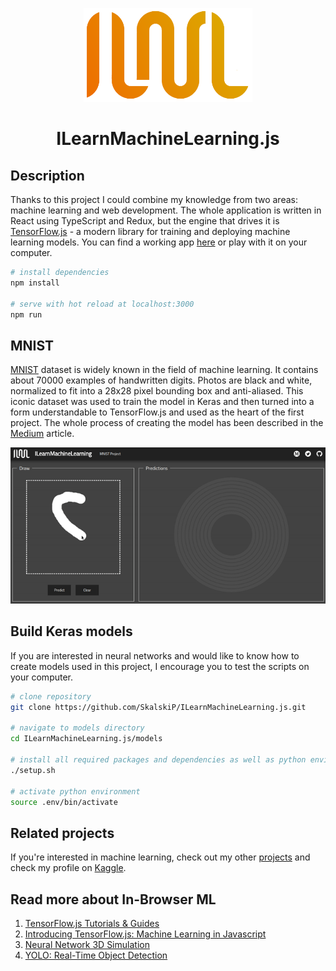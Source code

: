 <p align="center"> 
    <img height="150" src="src/assets/images/logo_color.png">
</p>

<h1 align="center">ILearnMachineLearning.js</h1>

## Description

Thanks to this project I could combine my knowledge from two areas: machine learning and web development. The whole application is written in React using TypeScript and Redux, but the engine that drives it is [TensorFlow.js][1] - a modern library for training and deploying machine learning models. You can find a working app [here][2] or play with it on your computer.

``` bash
# install dependencies
npm install

# serve with hot reload at localhost:3000
npm run 
```

## MNIST

[MNIST][3] dataset is widely known in the field of machine learning. It contains about 70000 examples of handwritten digits. Photos are black and white, normalized to fit into a 28x28 pixel bounding box and anti-aliased. This iconic dataset was used to train the model in Keras and then turned into a form understandable to TensorFlow.js and used as the heart of the first project. The whole process of creating the model has been described in the [Medium][4] article.

<p align="center"> 
<img src="docs/mnist_demo_update.gif">
</p>

## Build Keras models

If you are interested in neural networks and would like to know how to create models used in this project, I encourage you to test the scripts on your computer.

``` bash
# clone repository
git clone https://github.com/SkalskiP/ILearnMachineLearning.js.git

# navigate to models directory
cd ILearnMachineLearning.js/models

# install all required packages and dependencies as well as python environment
./setup.sh

# activate python environment
source .env/bin/activate
```

## Related projects

If you're interested in machine learning, check out my other [projects][5] and check my profile on [Kaggle][6].

## Read more about In-Browser ML

1. [TensorFlow.js Tutorials & Guides][7]
2. [Introducing TensorFlow.js: Machine Learning in Javascript][8]
3. [Neural Network 3D Simulation][9]
4. [YOLO: Real-Time Object Detection][10]

[1]: https://github.com/tensorflow/tfjs
[2]: https://learn-machine-learning.herokuapp.com/
[3]: http://yann.lecun.com/exdb/mnist/
[4]: https://medium.com/@piotr.skalski92/my-first-tensorflow-js-project-b481bdad17fb
[5]: https://github.com/SkalskiP/ILearnMachineLearning.py
[6]: https://www.kaggle.com/skalskip
[7]: https://js.tensorflow.org/tutorials/
[8]: https://medium.com/tensorflow/introducing-tensorflow-js-machine-learning-in-javascript-bf3eab376db
[9]: https://www.youtube.com/watch?v=3JQ3hYko51Y
[10]: https://pjreddie.com/darknet/yolo/
